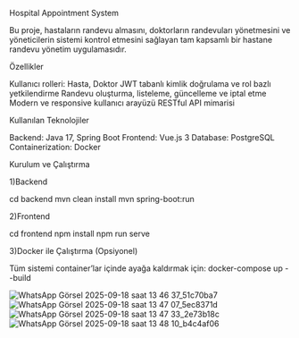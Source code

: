 Hospital Appointment System

Bu proje, hastaların randevu almasını, doktorların randevuları yönetmesini ve yöneticilerin sistemi kontrol etmesini sağlayan tam kapsamlı bir hastane randevu yönetim uygulamasıdır.

Özellikler

Kullanıcı rolleri: Hasta, Doktor
JWT tabanlı kimlik doğrulama ve rol bazlı yetkilendirme
Randevu oluşturma, listeleme, güncelleme ve iptal etme
Modern ve responsive kullanıcı arayüzü
RESTful API mimarisi

Kullanılan Teknolojiler

Backend:	Java 17, Spring Boot
Frontend:	Vue.js 3
Database:	PostgreSQL
Containerization:	Docker

Kurulum ve Çalıştırma

1️)Backend

cd backend
mvn clean install
mvn spring-boot:run

2️)Frontend

cd frontend
npm install
npm run serve

3️)Docker ile Çalıştırma (Opsiyonel)

Tüm sistemi container’lar içinde ayağa kaldırmak için:
docker-compose up --build




![WhatsApp Görsel 2025-09-18 saat 13 46 37_51c70ba7](https://github.com/user-attachments/assets/ec4f0400-e521-4099-a5ec-a93d3c614146)
![WhatsApp Görsel 2025-09-18 saat 13 47 07_5ec8371d](https://github.com/user-attachments/assets/3874948c-5090-4e96-aa86-f3cc43897227)
![WhatsApp Görsel 2025-09-18 saat 13 47 33_2e73b18c](https://github.com/user-attachments/assets/90a18a01-a542-4d4a-b5de-739b4ab61071)
![WhatsApp Görsel 2025-09-18 saat 13 48 10_b4c4af06](https://github.com/user-attachments/assets/dd876855-2431-4bcc-8172-5d97f2513a79)
